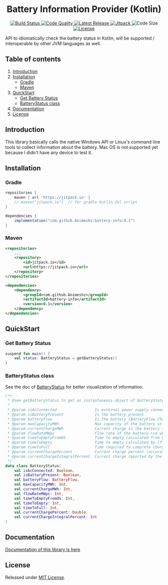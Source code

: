 <h1 align="center">Battery Information Provider (Kotlin)</h1>

<p align="center">
    <a href="https://travis-ci.org/Animeshz/battery-info">
        <img src="https://img.shields.io/travis/Animeshz/battery-info?style=flat-square" alt="Build Status" />
    </a>
    <a href="https://www.codacy.com/manual/Animeshz/battery-info?utm_source=github.com&amp;utm_medium=referral&amp;utm_content=Animeshz/battery-info&amp;utm_campaign=Badge_Grade">
        <img src="https://img.shields.io/codacy/grade/37404b3fef2a45fa8859a1030f42dbe7?style=flat-square" alt="Code Quality" />
    </a>
    <a href="https://github.com/Animeshz/battery-info/releases">
        <img src="https://img.shields.io/github/release-date/Animeshz/battery-info?style=flat-square&label=Latest%20Release" alt="Latest Release" />
    </a>
    <a href="https://jitpack.io/#Animeshz/battery-info">
        <img src="https://img.shields.io/jitpack/v/github/Animeshz/battery-info?style=flat-square" alt="Jitpack" />
    </a>
    <img src="https://img.shields.io/github/languages/code-size/Animeshz/battery-info?style=flat-square" alt="Code Size"/>
    <a href="https://github.com/Animeshz/battery-info/blob/master/LICENSE">
        <img src="https://img.shields.io/github/license/Animeshz/battery-info?style=flat-square" alt="License" />
    </a>
</p>
API to idiomatically check the battery status in Kotlin, will be supported / interoperable by other JVM languages as well.

Table of contents
-----------------

1.  [Introduction](#introduction)
2.  [Installation](#installation)
    *   [Gradle](#gradle)
    *   [Maven](#maven)
3.  [QuickStart](#quickstart)
    *   [Get Battery Status](#get-battery-status)
    *   [BatteryStatus class](#batteryStatus-class)
4.  [Documentation](#documentation)
5.  [License](#license)

Introduction
------------
This library basically calls the native Windows API or Linux's command line tools to collect information about the battery. Mac OS is not supported yet because I didn't have any device to test it.

Installation
---
### Gradle
```gradle
repositories {
    maven { url 'https://jitpack.io' }
    // maven("jitpack.io")  // for gradle kotlin dsl script
}

dependencies {
    implementation("com.github.Animeshz:battery-info:0.1")
}
```

### Maven
```xml
<repositories>
    ...
    <repository>
        <id>jitpack.io</id>
        <url>https://jitpack.io</url>
    </repository>
</repositories>

<dependencies>
    <dependency>
        <groupId>com.github.Animeshz</groupId>
        <artifactId>battery-info</artifactId>
        <version>0.1</version>
    </dependency>
</dependencies>
```

QuickStart
---
### Get Battery Status
```kotlin
suspend fun main() {
    val status: BatteryStatus = getBatteryStatus()
}
```

### BatteryStatus class
See the doc of [BatteryStatus](https://animeshz.github.io/battery-info/battery-info/com.github.animeshz.batteryinfo/-battery-status) for better visualization of information.
```kotlin
/**
 * @see getBatteryStatus to get an instantaneous object of BatteryState.
 *
 * @param isAcConnected                 Is external power supply connected?
 * @param isBatteryPresent              Is the battery present
 * @param batteryFlow                   Is the battery [BatteryFlow.Charging] or [BatteryFlow.Discharging] or the state is [BatteryFlow.UNKNOWN]
 * @param maxCapacityMWh                Max capacity of the battery in mWh
 * @param currentChargeMWh              Current charge in the battery in mWh
 * @param flowRateMWps                  Flow rate of the battery +ve when charging -ve when discharging, in mW/s
 * @param timeToEmptyFromOS             Time to empty calculated from OS, might be zero (0) if not mentioned.
 * @param timeToEmpty                   Time to empty calculated by [flowRateMWps] and [currentChargeMWh]. It is -1 when battery is charging.
 * @param timeToFull                    Time required to complete charge the battery, calculated via [flowRateMWps] and [currentChargeMWh]. It is -1 when discharging.
 * @param currentChargePercent          Current charge percent (accurate) calculated from [currentChargeMWh] and [maxCapacityMWh].
 * @param currentChargeIntegralPercent  Current charge reported by the OS (Int).
 */
data class BatteryStatus(
    val isAcConnected: Boolean,
    val isBatteryPresent: Boolean,
    val batteryFlow: BatteryFlow,
    val maxCapacityMWh: Int,
    val currentChargeMWh: Int,
    val flowRateMWps: Int,
    val timeToEmptyFromOS: Int,
    val timeToEmpty: Int,
    val timeToFull: Int,
    val currentChargePercent: Double,
    val currentChargeIntegralPercent: Int
)
```


Documentation
---
[Documentation of this library is here](https://animeshz.github.io/battery-info/battery-info)

License
---
Released under [MIT License](https://github.com/Animeshz/battery-info/blob/master/LICENSE).
